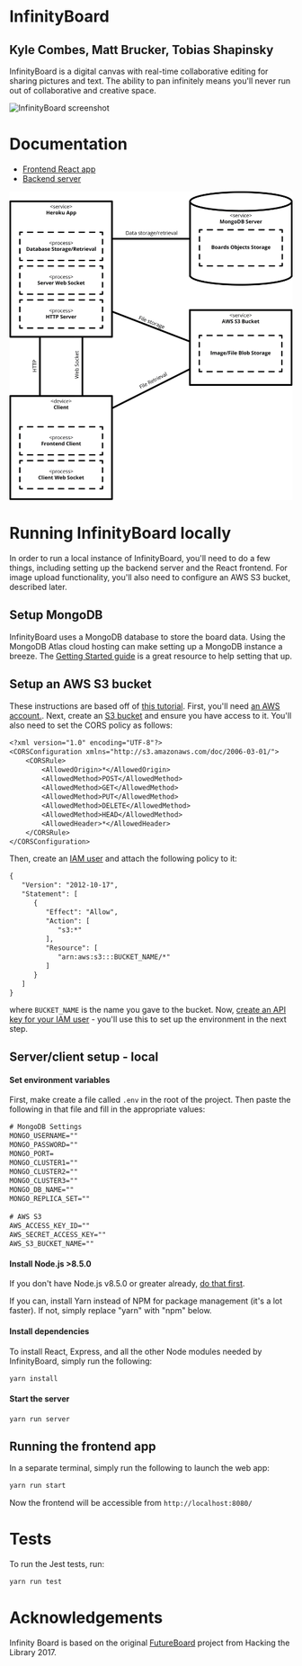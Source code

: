 # InfinityBoard
## Kyle Combes, Matt Brucker, Tobias Shapinsky

InfinityBoard is a digital canvas with real-time collaborative editing
for sharing pictures and text. The ability to pan infinitely means
you'll never run out of collaborative and creative space.

![InfinityBoard screenshot](https://imgur.com/eg5OZmF.png)

# Documentation

  * [Frontend React app](http://htmlpreview.github.io/?https://github.com/olinlibrary/infinity-board/blob/master/docs/app.html)
  * [Backend server](http://htmlpreview.github.io/?https://github.com/olinlibrary/infinity-board/blob/master/docs/server.html)

![](UMLDiagram.png)

# Running InfinityBoard locally

In order to run a local instance of InfinityBoard, you'll need to do a
few things, including setting up the backend server and the React frontend. For image upload functionality,
you'll also need to configure an AWS S3 bucket, described later.

## Setup MongoDB

InfinityBoard uses a MongoDB database to store the board data. Using the
MongoDB Atlas cloud hosting can make setting up a MongoDB instance a breeze.
The [Getting Started guide](https://docs.atlas.mongodb.com/getting-started/)
is a great resource to help setting that up.

## Setup an AWS S3 bucket

These instructions are based off of [this tutorial](https://docs.aws.amazon.com/sdk-for-javascript/v2/developer-guide/s3-example-photo-album.html). First, you'll need [an AWS account.](https://aws.amazon.com/premiumsupport/knowledge-center/create-and-activate-aws-account/). Next, create an [S3 bucket](https://docs.aws.amazon.com/AmazonS3/latest/user-guide/create-bucket.html) and ensure you have access to it. You'll also need to set the CORS policy as follows:

```
<?xml version="1.0" encoding="UTF-8"?>
<CORSConfiguration xmlns="http://s3.amazonaws.com/doc/2006-03-01/">
    <CORSRule>
        <AllowedOrigin>*</AllowedOrigin>
        <AllowedMethod>POST</AllowedMethod>
        <AllowedMethod>GET</AllowedMethod>
        <AllowedMethod>PUT</AllowedMethod>
        <AllowedMethod>DELETE</AllowedMethod>
        <AllowedMethod>HEAD</AllowedMethod>
        <AllowedHeader>*</AllowedHeader>
    </CORSRule>
</CORSConfiguration>
```
Then, create an [IAM user](https://docs.aws.amazon.com/IAM/latest/UserGuide/id_users_create.html) and attach the following policy to it:

```
{
   "Version": "2012-10-17",
   "Statement": [
      {
         "Effect": "Allow",
         "Action": [
            "s3:*"
         ],
         "Resource": [
            "arn:aws:s3:::BUCKET_NAME/*"
         ]
      }
   ]
}
```

where `BUCKET_NAME` is the name you gave to the bucket. Now, [create an API key for your IAM user](https://docs.aws.amazon.com/IAM/latest/UserGuide/id_credentials_access-keys.html) - you'll use this to set up the environment in the next step.

## Server/client setup - local

#### Set environment variables

First, make create a file called `.env` in the root of the project.
Then paste the following in that file and fill in the appropriate values:
```
# MongoDB Settings
MONGO_USERNAME=""
MONGO_PASSWORD=""
MONGO_PORT=
MONGO_CLUSTER1=""
MONGO_CLUSTER2=""
MONGO_CLUSTER3=""
MONGO_DB_NAME=""
MONGO_REPLICA_SET=""

# AWS S3
AWS_ACCESS_KEY_ID=""
AWS_SECRET_ACCESS_KEY=""
AWS_S3_BUCKET_NAME=""
```

#### Install Node.js >8.5.0

If you don't have Node.js v8.5.0 or greater already,
[do that first](http://nodesource.com/blog/installing-node-js-tutorial-using-nvm-on-mac-os-x-and-ubuntu/).

If you can, install Yarn instead of NPM for package management (it's a lot faster).
If not, simply replace "yarn" with "npm" below.

#### Install dependencies

To install React, Express, and all the other Node modules needed by
InfinityBoard, simply run the following:

```bash
yarn install
```

#### Start the server

```
yarn run server
```

## Running the frontend app

In a separate terminal, simply run the following to launch the web app:

```bash
yarn run start
```

Now the frontend will be accessible from `http://localhost:8080/`

# Tests

To run the Jest tests, run:
```bash
yarn run test
```

# Acknowledgements
Infinity Board is based on the original [FutureBoard](https://github.com/olinlibrary/oldfutureboard) project from Hacking the Library 2017.
